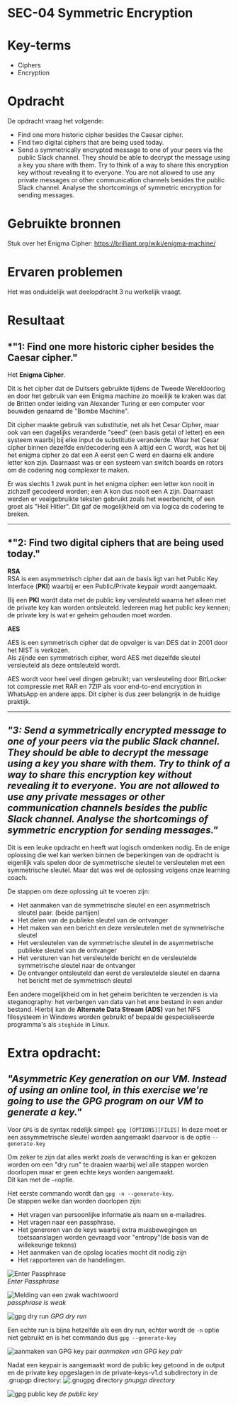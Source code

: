 # SEC-04 Symmetric Encryption

# Key-terms
- Ciphers
- Encryption


# Opdracht

De opdracht vraag het volgende:
- Find one more historic cipher besides the Caesar cipher.
- Find two digital ciphers that are being used today.
- Send a symmetrically encrypted message to one of your peers via the public Slack channel. They should be able to decrypt the message using a key you share with them. Try to think of a way to share this encryption key without revealing it to everyone. You are not allowed to use any private messages or other communication channels besides the public Slack channel. Analyse the shortcomings of symmetric encryption for sending messages.


# Gebruikte bronnen

Stuk over het Enigma Cipher: <https://brilliant.org/wiki/enigma-machine/>

# Ervaren problemen
Het was onduidelijk wat deelopdracht 3 nu werkelijk vraagt. 


# Resultaat

## *"1: Find one more historic cipher besides the Caesar cipher."  
Het **Enigma Cipher**.

Dit is het cipher dat de Duitsers gebruikte tijdens de Tweede Wereldoorlog en door het gebruik van een Enigma machine zo moeilijk te kraken was dat de Britten onder leiding van Alexander Turing er een computer voor bouwden genaamd de "Bombe Machine".

Dit cipher maakte gebruik van substitutie, net als het Cesar Cipher, maar ook van een dagelijks veranderde "seed" (een basis getal of letter) en een systeem waarbij bij elke input de substitutie veranderde. Waar het Cesar cipher binnen dezelfde en/decodering een A altijd een C wordt, was het bij het enigma cipher zo dat een A eerst een C werd en daarna elk andere letter kon zijn.
Daarnaast was er een systeem van switch boards en rotors om de codering nog complexer te maken.

Er was slechts 1 zwak punt in het enigma cipher: een letter kon nooit in zichzelf gecodeerd worden; een A kon dus nooit een A zijn. Daarnaast werden er veelgebruikte teksten gebruikt zoals het weerbericht, of een groet als "Heil Hitler". Dit gaf de mogelijkheid om via logica de codering te breken. 

___

## *"2: Find two digital ciphers that are being used today."

**RSA**  
RSA is een asymmetrisch cipher dat aan de basis ligt van het Public Key Interface (**PKI**) waarbij er een Public/Private keypair wordt aangemaakt. 
 

Bij een **PKI** wordt data met de public key versleuteld waarna het alleen met de private key kan worden ontsleuteld. Iedereen mag het public key kennen; de private key is wat er geheim gehouden moet worden.

**AES**

AES is een symmetrisch cipher dat de opvolger is van DES dat in 2001 door het NIST is verkozen.   
Als zijnde een symmetrisch cipher, word AES met dezelfde sleutel versleuteld als deze ontsleuteld wordt. 

AES wordt voor heel veel dingen gebruikt; van versleuteling door BitLocker tot compressie met RAR en 7ZIP als voor end-to-end encryption in WhatsApp en andere apps. Dit cipher is dus zeer belangrijk in de huidige praktijk.
___
## *"3: Send a symmetrically encrypted message to one of your peers via the public Slack channel. They should be able to decrypt the message using a key you share with them. Try to think of a way to share this encryption key without revealing it to everyone. You are not allowed to use any private messages or other communication channels besides the public Slack channel. Analyse the shortcomings of symmetric encryption for sending messages."*

Dit is een leuke opdracht en heeft wat logisch omdenken nodig. En de enige oplossing die wel kan werken binnen de beperkingen van de opdracht is eigenlijk vals spelen door de symmetrische sleutel te versleutelen met een symmetrische sleutel. Maar dat was wel de oplossing volgens onze learning coach.

De stappen om deze oplossing uit te voeren zijn: 
- Het aanmaken van de symmetrische sleutel en een asymmetrisch sleutel paar. (beide partijen)
- Het delen van de publieke sleutel van de ontvanger
- Het maken van een bericht en deze versleutelen met de symmetrische sleutel
- Het versleutelen van de symmetrische sleutel in de asymmetrische publieke sleutel van de ontvanger
- Het versturen van het versleutelde bericht en de versleutelde symmetrische sleutel naar de ontvanger
- De ontvanger ontsleuteld dan eerst de versleutelde sleutel en daarna het bericht met de symmetrisch sleutel

Een andere mogelijkheid om in het geheim berichten te verzenden is via steganography: het verbergen van data van het ene bestand in een ander bestand. Hierbij kan de **Alternate Data Stream (ADS)** van het NFS filesysteem in Windows worden gebruikt of bepaalde gespecialiseerde programma's als ```steghide``` in Linux. 

# Extra opdracht:
## *"Asymmetric Key generation on our VM. Instead of using an online tool, in this exercise we're going to use the GPG program on our VM to generate a key."* 

Voor ```GPG``` is de syntax redelijk simpel: ```gpg [OPTIONS][FILES]```
In deze moet er een assymmetrische sleutel worden aangemaakt daarvoor is de optie ```--generate-key```

Om zeker te zijn dat alles werkt zoals de verwachting is kan er gekozen worden om een "dry run" te draaien waarbij wel alle stappen worden doorlopen maar er geen echte keys worden aangemaakt.   
Dit kan met de ```-n```optie.

Het eerste commando wordt dan ```gpg -n --generate-key```.  
De stappen welke dan worden doorlopen zijn:
- Het vragen van persoonlijke informatie als naam en e-mailadres.
- Het vragen naar een passphrase.
- Het genereren van de keys waarbij extra muisbewegingen en toetsaanslagen worden gevraagd voor "entropy"(de basis van de willekeurige tekens)
- Het aanmaken van de opslag locaties mocht dit nodig zijn
- Het rapporteren van de handelingen.

![Enter Passphrase](/00_includes/Networking_Images/gpg_passphrase_is_Techgrounds.png)  
*Enter Passphrase* 

![Melding van een zwak wachtwoord](/00_includes/Networking_Images/gpg_passphrase_Techgrounds_insecure.png)  
*passphrase is weak* 

![gpg dry run](/00_includes/Networking_Images/gpg_dryRun.png)
*GPG dry run* 

Een echte run is bijna hetzelfde als een dry run, echter wordt de ```-n``` optie niet gebruikt en is het commando dus ```gpg --generate-key```

![aanmaken van GPG key pair](/00_includes/Networking_Images/gpg_fullrun.png)
*aanmaken van GPG key pair*

Nadat een keypair is aangemaakt word de public key getoond in de output en de private key opgeslagen in de private-keys-v1.d subdirectory in de .gnupgp directory:
![.gnugpg directory](/00_includes/Networking_Images/gpg_folder.png)
*gnupgp directory*

![gpg public key](/00_includes/Networking_Images/gpg_public_key.png)
*de public key*
